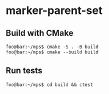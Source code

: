 # marker-parent-set

## Build with CMake

```console
foo@bar:~/mps$ cmake -S . -B build
foo@bar:~/mps$ cmake --build build
```

## Run tests

```console
foo@bar:~/mps$ cd build && ctest
```
